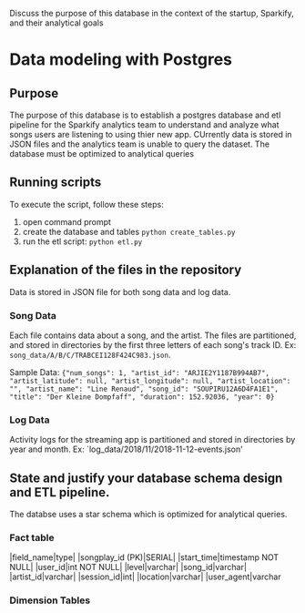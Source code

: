 Discuss the purpose of this database in the context of the startup, Sparkify, and their analytical goals
# Data modeling with Postgres
## Purpose
The purpose of this database  is to establish a postgres database and etl pipeline for the Sparkify analytics team to understand and analyze what songs users are listening to using thier new app.  CUrrently data is stored in JSON files and the analytics team is unable to query the dataset. The database must be optimized to analytical queries

## Running scripts
To execute the script, follow these steps:
1. open command prompt
2. create the database and tables
    `python create_tables.py`
3. run the etl script:
    `python etl.py`

## Explanation of the files in the repository
Data is stored in JSON file for both song data and log data.  
### Song Data
Each file contains data about a song, and the artist. The files are partitioned, and stored in directories by the first three letters of each song's track ID.  Ex: `song_data/A/B/C/TRABCEI128F424C983.json`.

Sample Data: `{"num_songs": 1, "artist_id": "ARJIE2Y1187B994AB7", "artist_latitude": null, "artist_longitude": null, "artist_location": "", "artist_name": "Line Renaud", "song_id": "SOUPIRU12A6D4FA1E1", "title": "Der Kleine Dompfaff", "duration": 152.92036, "year": 0}`

### Log Data
Activity logs for the streaming app is partitioned and stored in directories by year and month. Ex: `log_data/2018/11/2018-11-12-events.json'

## State and justify your database schema design and ETL pipeline.
The databse uses a star schema which is optimized for analytical queries.
### Fact table
|field_name|type|
|songplay_id (PK)|SERIAL|
|start_time|timestamp NOT NULL|
|user_id|int NOT NULL|
|level|varchar|
|song_id|varchar|
|artist_id|varchar|
|session_id|int|
|location|varchar|
|user_agent|varchar

### Dimension Tables